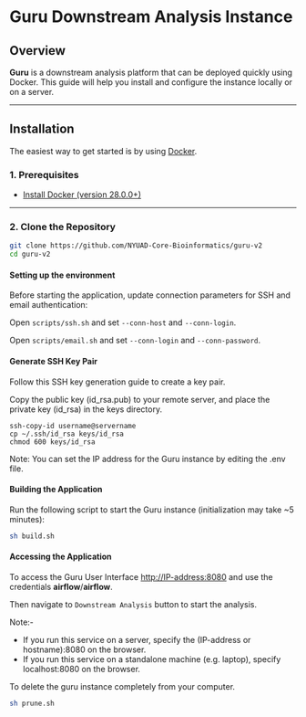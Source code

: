 # Guru Downstream Analysis Instance

## Overview

**Guru** is a downstream analysis platform that can be deployed quickly using Docker. This guide will help you install and configure the instance locally or on a server.

---

## Installation

The easiest way to get started is by using [Docker](https://www.docker.com/).

### 1. Prerequisites

- [Install Docker (version 28.0.0+)](https://www.docker.com/get-started)

---

### 2. Clone the Repository

```bash
git clone https://github.com/NYUAD-Core-Bioinformatics/guru-v2
cd guru-v2
```

#### Setting up the environment

Before starting the application, update connection parameters for SSH and email authentication:

Open ```scripts/ssh.sh``` and set ```--conn-host``` and ```--conn-login```.

Open ```scripts/email.sh``` and set ```--conn-login``` and ```--conn-password```.

#### Generate SSH Key Pair

Follow this SSH key generation guide to create a key pair.

Copy the public key (id_rsa.pub) to your remote server, and place the private key (id_rsa) in the keys directory.

```
ssh-copy-id username@servername
cp ~/.ssh/id_rsa keys/id_rsa
chmod 600 keys/id_rsa
```

Note: You can set the IP address for the Guru instance by editing the .env file.
 
#### Building the Application 

Run the following script to start the Guru instance (initialization may take ~5 minutes):

``` bash
sh build.sh
```

#### Accessing the Application

To access the Guru User Interface [http://IP-address:8080](http://IP-address:8080)
and use the credentials **airflow**/**airflow**.

Then navigate to ```Downstream Analysis``` button to start the analysis. 

Note:- 
- If you run this service on a server, specify the (IP-address or hostname):8080 on the browser. 
- If you run this service on a standalone machine (e.g. laptop), specify localhost:8080 on the browser.


To delete the guru instance completely from your computer. 

``` bash 
sh prune.sh
```
